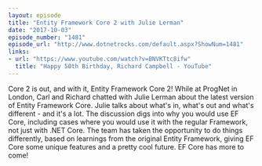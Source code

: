 ```yaml
---
layout: episode
title: "Entity Framework Core 2 with Julie Lerman"
date: "2017-10-03"
episode_number: "1481"
episode_url: "http://www.dotnetrocks.com/default.aspx?ShowNum=1481"
links:
- url: "https://www.youtube.com/watch?v=BNVKTtc8ifw"
  title: "Happy 50th Birthday, Richard Campbell - YouTube"
---
```


Core 2 is out, and with it, Entity Framework Core 2! While at ProgNet in London, Carl and Richard chatted with Julie Lerman about the latest version of Entity Framework Core. Julie talks about what's in, what's out and what's different - and it's a lot. The discussion digs into why you would use EF Core, including cases where you would use it with the regular Framework, not just with .NET Core. The team has taken the opportunity to do things differently, based on learnings from the original Entity Framework, giving EF Core some unique features and a pretty cool future. EF Core has more to come!
